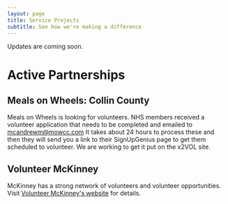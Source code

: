 ```yaml
---
layout: page
title: Service Projects
subtitle: See how we're making a difference
---
```




Updates are coming soon.

# Active Partnerships

## Meals on Wheels: Collin County

Meals on Wheels is looking for volunteers. NHS members received a volunteer application that needs to be completed and emailed to mcandrewm@mowcc.com  It takes about 24 hours to process these and then they will send you a link to their SignUpGenius page to get them scheduled to volunteer.  We are working to get it put on the x2VOL site. 

## Volunteer McKinney

McKinney has a strong network of volunteers and volunteer opportunities. Visit [Volunteer McKinney's website](http://volunteermckinney.org/) for details.
